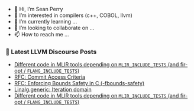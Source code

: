 - 👋 Hi, I’m Sean Perry
- 👀 I’m interested in compilers (c++, COBOL, llvm)
- 🌱 I’m currently learning ...
- 💞️ I’m looking to collaborate on ...
- 📫 How to reach me ...

<!---
s66perry/s66perry is a ✨ special ✨ repository because its `README.md` (this file) appears on your GitHub profile.
You can click the Preview link to take a look at your changes.
--->
### 📕 Latest LLVM Discourse Posts

<!-- DISCOURSE-LLVM:START -->
- [Different code in MLIR tools depending on `MLIR_INCLUDE_TESTS` &lpar;and fir-opt / `FLANG_INCLUDE_TESTS`&rpar;](https://discourse.llvm.org/t/different-code-in-mlir-tools-depending-on-mlir-include-tests-and-fir-opt-flang-include-tests/84184#post_2)
- [RFC: Commit Access Criteria](https://discourse.llvm.org/t/rfc-commit-access-criteria/84073?page=3#post_41)
- [RFC: Enforcing Bounds Safety in C &lpar;-fbounds-safety&rpar;](https://discourse.llvm.org/t/rfc-enforcing-bounds-safety-in-c-fbounds-safety/70854?page=7#post_138)
- [Linalg.generic: Iteration domain](https://discourse.llvm.org/t/linalg-generic-iteration-domain/84181#post_4)
- [Different code in MLIR tools depending on `MLIR_INCLUDE_TESTS` &lpar;and fir-opt / `FLANG_INCLUDE_TESTS`&rpar;](https://discourse.llvm.org/t/different-code-in-mlir-tools-depending-on-mlir-include-tests-and-fir-opt-flang-include-tests/84184#post_1)
<!-- DISCOURSE-LLVM:END -->

